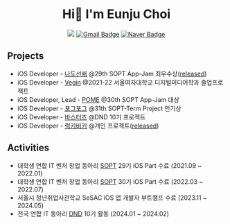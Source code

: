 <h1 align="center"> Hi👋 I'm Eunju Choi </h1>

<div align="center">

[<img src="https://img.shields.io/badge/Tistory-181717?style=flat-square&logo=Tistory&logoColor=white"/>](https://janechoi.tistory.com/)
[![Gmail Badge](https://img.shields.io/badge/Gmail-d14836?style=flat-square&logo=Gmail&logoColor=white&link=mailto:doublev1029@gmail.com)](mailto:jan3choi@gmail.com)
[![Naver Badge](https://img.shields.io/badge/Naver-03C75A?style=flat-square&logo=Naver&logoColor=white&link=mailto:eunjuzzoo@naver.com)](mailto:eunjuzzoo@naver.com)
  
</div>

<h2>Projects</h2>

- iOS Developer - [나도선배](https://github.com/TeamNado-Sunbae/NadoSunbae-iOS) @29th SOPT App-Jam 최우수상([released](https://apps.apple.com/kr/app/%EB%82%98%EB%8F%84%EC%84%A0%EB%B0%B0/id1605763068))
- iOS Developer - [Vegin](https://github.com/Team-Vegin/Vegin-iOS) @2021-22 서울여자대학교 디지털미디어학과 졸업프로젝트
- iOS Developer, Lead - [POME](https://github.com/TeamPOME/POME-iOS) @30th SOPT App-Jam 대상
- iOS Developer - [포그포그](https://github.com/TeamFogFog/FogFog-iOS) @31th SOPT-Term Project 인기상
- iOS Developer - [바스터즈](https://github.com/dnd-side-project/dnd-10th-10-iOS) @DND 10기 프로젝트
- iOS Developer - [럭키비키](https://github.com/jane1choi/LuckyVicky) @개인 프로젝트([released](https://apps.apple.com/kr/app/%EB%9F%AD%ED%82%A4%EB%B9%84%ED%82%A4-%EA%B8%B0%EB%B6%84-%EC%A2%8B%EC%9D%80-%EC%98%A4%EB%8A%98%EC%9D%84-%EC%9C%84%ED%95%9C-%EC%82%AC%EA%B3%A0-%EB%B3%80%ED%99%98%EA%B8%B0/id6590637266))
<h2>Activities</h2>

- 대학생 연합 IT 벤처 창업 동아리 [SOPT](https://www.sopt.org/) 29기 iOS Part 수료 (2021.09 ~ 2022.01)
- 대학생 연합 IT 벤처 창업 동아리 [SOPT](https://www.sopt.org/) 30기 iOS Part 수료 (2022.03 ~ 2022.07)
- 서울시 청년취업사관학교 SeSAC iOS 앱 개발자 부트캠프 수료 (2023.11 ~ 2024.05)
- 전국 연합 IT 동아리 [DND](https://www.dnd.ac/project/75) 10기 활동 (2024.01 ~ 2024.02)
